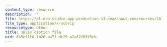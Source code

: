 ```yaml
---
content_type: resource
description: ''
file: https://ol-ocw-studio-app-production.s3.amazonaws.com/courses/18-01sc-single-variable-calculus-fall-2010/6b5ef1f0fb26ba71dc20a2a62f63f5cb_Eaei-Y5AO_E.srt
file_type: application/x-subrip
resourcetype: Other
title: 3play caption file
uid: 6b5ef1f0-fb26-ba71-dc20-a2a62f63f5cb
---
```


